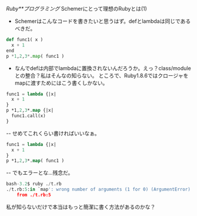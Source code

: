 *Ruby**プログラミング* Schemerにとって理想のRubyとは(1)
- Schemerはこんなコードを書きたいと思うはず。defとlambdaは同じであるべきだ。

```python
def func1( x )
  x + 1
end
p *1,2,3*.map( func1 )
```

- なんでdefは内部でlambdaに置換されないんだろうか。えっ？class/moduleとの整合？私はそんなの知らない。
ところで、Ruby1.8.6ではクロージャをmapに渡すためにはこう書くしかない。

```lisp
func1 = lambda {|x|
  x + 1
}
p *1,2,3*.map {|x|
  func1.call(x) 
}
```

-- せめてこれくらい書ければいいなぁ。

```lisp
func1 = lambda {|x|
  x + 1
}
p *1,2,3*.map( func1 )
```
 
-- でもエラーとな...残念だ。
```python
bash-3.2$ ruby ./t.rb
./t.rb:5:in `map': wrong number of arguments (1 for 0) (ArgumentError)
	from ./t.rb:5
```

私が知らないだけで本当はもっと簡潔に書く方法があるのかな？
